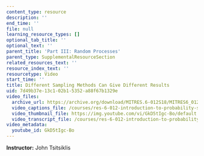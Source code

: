 ```yaml
---
content_type: resource
description: ''
end_time: ''
file: null
learning_resource_types: []
optional_tab_title: ''
optional_text: ''
parent_title: 'Part III: Random Processes'
parent_type: SupplementalResourceSection
related_resources_text: ''
resource_index_text: ''
resourcetype: Video
start_time: ''
title: Different Sampling Methods Can Give Different Results
uid: 7d49b37e-13c1-02b1-5352-a88f67b1329e
video_files:
  archive_url: https://archive.org/download/MITRES.6-012S18/MITRES6_012S18_L23-09_300k.mp4
  video_captions_file: /courses/res-6-012-introduction-to-probability-spring-2018/6f0cf583e01b5fc39a8d2a3523429832_GkD5tIgc-Bo.vtt
  video_thumbnail_file: https://img.youtube.com/vi/GkD5tIgc-Bo/default.jpg
  video_transcript_file: /courses/res-6-012-introduction-to-probability-spring-2018/a6c98b118cb19a12b8e98dfde934bf85_GkD5tIgc-Bo.pdf
video_metadata:
  youtube_id: GkD5tIgc-Bo
---
```


**Instructor:** John Tsitsiklis